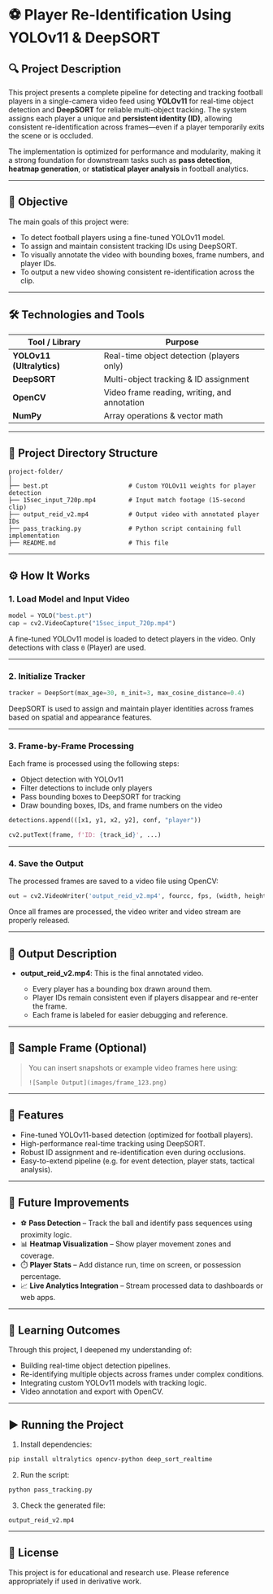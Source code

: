 # ⚽ Player Re-Identification Using YOLOv11 & DeepSORT

## 🔍 Project Description

This project presents a complete pipeline for detecting and tracking football players in a single-camera video feed using **YOLOv11** for real-time object detection and **DeepSORT** for reliable multi-object tracking. The system assigns each player a unique and **persistent identity (ID)**, allowing consistent re-identification across frames—even if a player temporarily exits the scene or is occluded.

The implementation is optimized for performance and modularity, making it a strong foundation for downstream tasks such as **pass detection**, **heatmap generation**, or **statistical player analysis** in football analytics.

---

## 🎯 Objective

The main goals of this project were:

* To detect football players using a fine-tuned YOLOv11 model.
* To assign and maintain consistent tracking IDs using DeepSORT.
* To visually annotate the video with bounding boxes, frame numbers, and player IDs.
* To output a new video showing consistent re-identification across the clip.

---

## 🛠 Technologies and Tools

| Tool / Library            | Purpose                                      |
| ------------------------- | -------------------------------------------- |
| **YOLOv11 (Ultralytics)** | Real-time object detection (players only)    |
| **DeepSORT**              | Multi-object tracking & ID assignment        |
| **OpenCV**                | Video frame reading, writing, and annotation |
| **NumPy**                 | Array operations & vector math               |

---

## 📂 Project Directory Structure

```
project-folder/
│
├── best.pt                      # Custom YOLOv11 weights for player detection
├── 15sec_input_720p.mp4         # Input match footage (15-second clip)
├── output_reid_v2.mp4           # Output video with annotated player IDs
├── pass_tracking.py             # Python script containing full implementation
├── README.md                    # This file
```

---

## ⚙️ How It Works

### 1. Load Model and Input Video

```python
model = YOLO("best.pt")
cap = cv2.VideoCapture("15sec_input_720p.mp4")
```

A fine-tuned YOLOv11 model is loaded to detect players in the video. Only detections with class `0` (Player) are used.

---

### 2. Initialize Tracker

```python
tracker = DeepSort(max_age=30, n_init=3, max_cosine_distance=0.4)
```

DeepSORT is used to assign and maintain player identities across frames based on spatial and appearance features.

---

### 3. Frame-by-Frame Processing

Each frame is processed using the following steps:

* Object detection with YOLOv11
* Filter detections to include only players
* Pass bounding boxes to DeepSORT for tracking
* Draw bounding boxes, IDs, and frame numbers on the video

```python
detections.append(([x1, y1, x2, y2], conf, "player"))
```

```python
cv2.putText(frame, f'ID: {track_id}', ...)
```

---

### 4. Save the Output

The processed frames are saved to a video file using OpenCV:

```python
out = cv2.VideoWriter('output_reid_v2.mp4', fourcc, fps, (width, height))
```

Once all frames are processed, the video writer and video stream are properly released.

---

## 🧪 Output Description

* **output\_reid\_v2.mp4**: This is the final annotated video.

  * Every player has a bounding box drawn around them.
  * Player IDs remain consistent even if players disappear and re-enter the frame.
  * Each frame is labeled for easier debugging and reference.

---

## 📸 Sample Frame (Optional)

> You can insert snapshots or example video frames here using:
>
> ```
> ![Sample Output](images/frame_123.png)
> ```

---

## 🧩 Features

* Fine-tuned YOLOv11-based detection (optimized for football players).
* High-performance real-time tracking using DeepSORT.
* Robust ID assignment and re-identification even during occlusions.
* Easy-to-extend pipeline (e.g. for event detection, player stats, tactical analysis).

---

## 🚀 Future Improvements

* ⚽ **Pass Detection** – Track the ball and identify pass sequences using proximity logic.
* 📊 **Heatmap Visualization** – Show player movement zones and coverage.
* ⏱️ **Player Stats** – Add distance run, time on screen, or possession percentage.
* 📈 **Live Analytics Integration** – Stream processed data to dashboards or web apps.

---

## 🧠 Learning Outcomes

Through this project, I deepened my understanding of:

* Building real-time object detection pipelines.
* Re-identifying multiple objects across frames under complex conditions.
* Integrating custom YOLOv11 models with tracking logic.
* Video annotation and export with OpenCV.

---

## ▶️ Running the Project

1. Install dependencies:

```bash
pip install ultralytics opencv-python deep_sort_realtime
```

2. Run the script:

```bash
python pass_tracking.py
```

3. Check the generated file:

```
output_reid_v2.mp4
```

---

## 🔐 License

This project is for educational and research use. Please reference appropriately if used in derivative work.


